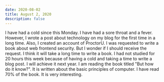 ```yaml
---
date: 2020-08-02
title: August 2, 2020
description: false
---
```


I have had a cold since this Monday. I have had a sore throat and a fever. However, I wrote a post about technology on my blog for the first time in a long time.
Also, I created an account of ProctorU.
I was requested to write a book about web frontend security. But I wonder if I should receive the request. I think it will take a long time to write a book.
I had not studied for 20 hours this week because of having a cold and taking a time to write a blog post. I will achieve it next year.
I am reading the book titled "But how do it know?". It is written about the basic principles of computer. I have read 70% of the book. It is very interesting.
